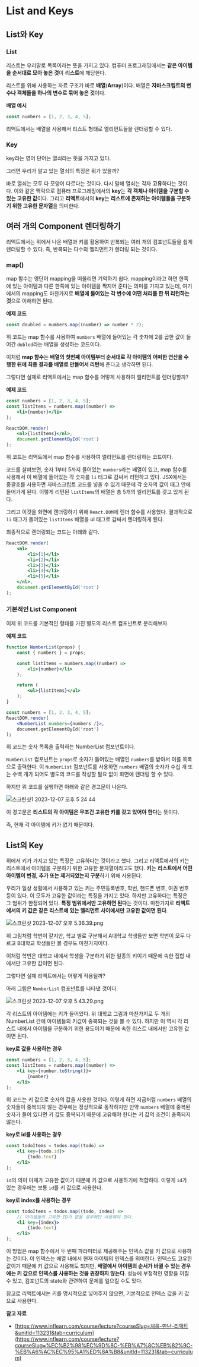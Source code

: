 # List and Keys

## **List와 Key**

### List

리스트는 우리말로 목록이라는 뜻을 가지고 있다. 컴퓨터 프로그래밍에서는 **같은 아이템을 순서대로 모아 놓은 것**이 **리스트**에 해당한다. 

리스트를 위해 사용하는 자료 구조가 바로 **배열**(**Array**)이다. 배열은 **자바스크립트의 변수나 객체들을 하나의 변수로 묶어 놓은 것**이다.

**배열 예시**

```jsx
const numbers = [1, 2, 3, 4, 5];
```

리액트에서는 배열을 사용해서 리스트 형태로 엘리먼트들을 렌더링할 수 있다.

### Key

key라는 영어 단어는 열쇠라는 뜻을 가지고 있다.

그러면 우리가 알고 있는 열쇠의 특징은 뭐가 있을까?

바로 열쇠는 모두 다 모양이 다르다는 것이다. 다시 말해 열쇠는 각자 **고유**하다는 것이다. 이와 같은 맥락으로 컴퓨터 프로그래밍에서의 **key**는 **각 객체나 아이템을 구분할 수 있는 고유한 값**이다. 그리고 **리액트**에서의 **key**는 **리스트에 존재하는 아이템들을 구분하기 위한 고유한 문자열**을 의미한다.

## 여러 개의 Component 렌더링하기

리액트에서는 위에서 나온 배열과 키를 활용하여 반복되는 여러 개의 컴포넌트들을 쉽게 렌더링할 수 있다. 즉, 반복되는 다수의 엘리먼트가 렌더링 되는 것이다.

### map()

map 함수는 영단어 mapping을 떠올리면 기억하기 쉽다. mapping이라고 하면 한쪽에 있는 아이템과 다른 한쪽에 있는 아이템을 짝지어 준다는 의미를 가지고 있는데, 여기에서의 mapping도 마찬가지로 **배열에 들어있는 각 변수에 어떤 처리를 한 뒤 리턴하는 것**으로 이해하면 된다.

**예제 코드**

```jsx
const doubled = numbers.map((number) => number * 2);
```

위 코드는 map 함수를 사용하여 `numbers` 배열에 들어있는 각 숫자에 2를 곱한 값이 들어간 `dubled`라는 배열을 생성하는 코드이다.

이처럼 **map 함수**는 **배열의 첫번째 아이템부터 순서대로 각 아이템의 어떠한 연산을 수행한 뒤에 최종 결과를 배열로 만들어서 리턴**해 준다고 생각하면 된다.

그렇다면 실제로 리액트에서는 map 함수를 어떻게 사용하여 엘리먼트를 렌더링할까?

**예제 코드**

```jsx
const numbers = [1, 2, 3, 4, 5];
const listItems = numbers.map((number) =>
    <li>{number}</li>
);

ReactDOM.render(
    <nl>{listItems}</nl>,
    document.getElementById('root')
);
```

위 코드는 리액트에서 map 함수를 사용하여 엘리먼트를 렌더링하는 코드이다. 

코드를 살펴보면, 숫자 1부터 5까지 들어있는 `numbers`라는 배열이 있고, map 함수를 사용해서 이 배열에 들어있는 각 숫자를 `li` 태그로 감싸서 리턴하고 있다. JSX에서는 중괄호를 사용하면 자바스크립트 코드를 넣을 수 있기 때문에 각 숫자의 값이 태그 안에 들어가게 된다. 이렇게 리턴된 `listItems`의 배열은 총 5개의 엘리먼트를 갖고 있게 된다.

그리고 이것을 화면에 렌더링하기 위해 `React.DOM`에 렌더 함수를 사용했다. 결과적으로 `li` 태그가 들어있는 `listItems` 배열을 ul 태그로 감싸서 렌더링하게 된다. 

최종적으로 렌더링되는 코드는 아래와 같다.

```jsx
ReactDOM.render(
    <nl>
        <li>{1}</li>
        <li>{2}</li>
        <li>{3}</li>
        <li>{4}</li>
        <li>{5}</li>
    </nl>,
    document.getElementById('root')
);
```

### 기본적인 List Component

이제 위 코드를 기본적인 형태를 가진 별도의 리스트 컴포넌트로 분리해보자.

**예제 코드**

```jsx
function NumberList(props) {
    const { numbers } = props;

    const listItems = numbers.map((number) =>
        <li>{number}</li>
    );

    return (
        <ul>{listItems}</ul>
    );
}

const numbers = [1, 2, 3, 4, 5];
ReactDOM.render(
    <NumberList numbers={numbers /}>,
    document.getElementById('root')
);
```

위 코드는 숫자 목록을 출력하는 NumberList 컴포넌트이다.

`NumberList` 컴포넌트는 `props`로 숫자가 들어있는 배열인 `numbers`를 받아서 이를 목록으로 출력한다. 이 `NumberList` 컴포넌트를 사용하면 `numbers` 배열의 숫자가 수십 개 또는 수백 개가 되어도 별도의 코드를 작성할 필요 없이 화면에 렌더링 할 수 있다.

하지만 위 코드를 실행하면 아래와 같은 경고문이 나온다.

![스크린샷1 2023-12-07 오후 5 24 44](https://github.com/Heo-y-y/development-blog/assets/112863029/171d809b-9d0e-4b43-858a-6bf0e5f344e5)

이 경고문은 **리스트의 각 아이템은 무조건 고유한 키를 갖고 있어야 한다**는 뜻이다.

즉, 현재 각 아이템에 키가 없기 때문이다.

## List의 Key

위에서 키가 가지고 있는 특징은 고유하다는 것이라고 했다. 그리고 리액트에서의 키는 리스트에서 아이템을 구분하기 위한 고유한 문자열이라고도 했다. **키**는 **리스트에서 어떤 아이템이 변경, 추가 또는 제거되었는지 구분**하기 위해 사용된다.

우리가 일상 생활에서 사용하고 있는 키는 주민등록번호, 학번, 핸드폰 번호, 여권 번호 등이 있다. 이 모두가 고유한 값이라는 특징을 가지고 있다. 하지만 고유하다는 특징은 그 범위가 한정되어 있다. **특정 범위에서만 고유하면 된다**는 것이다. 마찬가지로 **리액트에서의 키 값은 같은 리스트에 있는 엘리먼트 사이에서만 고유한 값이면 된다**.

![스크린샷 2023-12-07 오후 5.36.39.png](https://github.com/Heo-y-y/development-blog/assets/112863029/551017e4-1de2-410e-94a5-50bd4ef99660)

위 그림처럼 학번이 같지만, 학교 별로 구분해서 A대학교 학생들만 보면 학번이 모두 다르고 B대학교 학생들만 볼 경우도 마찬가지이다.

이처럼 학번은 대학교 내에서 학생을 구분하기 위한 일종의 키이기 때문에 속한 집합 내에서만 고유한 값이면 된다.

그렇다면 실제 리액트에서는 어떻게 적용될까?

아래 그림은 `NumberList` 컴포넌트를 나타낸 것이다.

![스크린샷 2023-12-07 오후 5.43.29.png](https://github.com/Heo-y-y/development-blog/assets/112863029/6eca25d4-763f-4bcd-b2f8-b642a891b3d5)

각 리스트의 아이템에는 키가 들어있다. 위 대학교 그림과 마찬가지로 두 개의 NumberList 간에 아이템들의 키값이 중복되는 것을 볼 수 있다. 하지만 이 역시 각 리스트 내에서 아이템을 구분하기 위한 용도이기 때문에 속한 리스트 내에서만 고유한 값이면 된다.

**key로 값을 사용하는 경우**

```jsx
const numbers = [1, 2, 3, 4, 5];
const listItems = numbers.map((number) =>
    <li key={number.toString()}>
        {number}
    </li>
);
```

위 코드는 키 값으로 숫자의 값을 사용한 것이다. 이렇게 하면 지금처럼 `numbers` 배열의 숫자들이 중복되지 않는 경우에는 정상적으로 동작하지만 만약 `numbers` 배열에 중복된 숫자가 들어 있다면 키 값도 중복되기 때문에 고유해야 한다는 키 값의 조건이 충족되지 않는다.

**key로 id를 사용하는 경우**

```jsx
const todoItems = todos.map((todo) =>
    <li key={todo.id}>
        {todo.text}
    </li>
);
```

`id`의 의미 마체가 고유한 값이기 때문에 키 값으로 사용하기에 적합하다. 이렇게 `id`가 있는 경우에는 보통 `id`를 키 값으로 사용한다.

**key로 index를 사용하는 경우**

```jsx
const todoItems = todos.map((todo, index) =>
    // 아이템들의 고유한 ID가 없을 경우에만 사용해야 한다.
    <li key={index}>
        {todo.text}
    </li>
);
```

이 방법은 map 함수에서 두 번째 파라미터로 제공해주는 인덱스 값을 키 값으로 사용하는 것이다. 이 인덱스는 배열 내에서 현재 아이템의 인덱스를 의미한다. 인덱스도 고유한 값이기 때문에 키 값으로 사용해도 되지만, **배열에서 아이템의 순서가 바뀔 수 있는 경우에는 키 값으로 인덱스를 사용하는 것을 권장하지 않는다**. 성능에 부정적인 영향을 끼칠 수 있고, 컴포넌트의 state와 관련하여 문제를 일으킬 수도 있다.

참고로 리액트에서는 키를 명시적으로 넣어주지 않으면, 기본적으로 인덱스 값을 키 값으로 사용한다.

**참고 자료**

- [https://www.inflearn.com/course/lecture?courseSlug=처음-만난-리액트&unitId=113231&tab=curriculum](https://www.inflearn.com/course/lecture?courseSlug=%EC%B2%98%EC%9D%8C-%EB%A7%8C%EB%82%9C-%EB%A6%AC%EC%95%A1%ED%8A%B8&unitId=113231&tab=curriculum)
